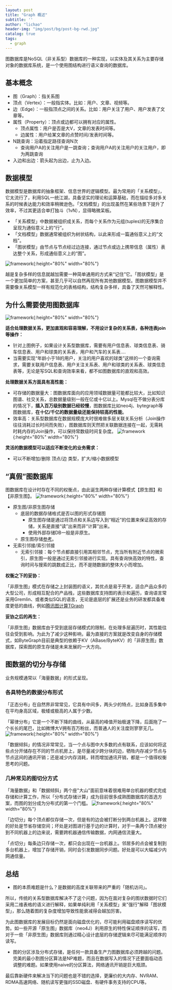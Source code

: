 ```yaml
---
layout: post
title: "Graph 概述"
subtitle: ''
author: "lichao"
header-img: "img/post/bg/post-bg-rwd.jpg"
catalog: true
tags:
  - graph 
---
```



图数据库是NoSQL（非关系型）数据库的一种实现，以实体及其关系为主要存储对象的数据库系统，是一个使用图结构进行语义查询的数据库。

## 基本概念

- 图（Graph）：指关系图
- 顶点（Vertex）：一般指实体。比如：用户、文章、视频等。
- 边（Edge）：一般指顶点之间的关系。比如：用户关注了用户、用户发表了文章等。
- 属性（Property）：顶点或边都可以拥有对应的属性。
  - 顶点属性：用户是否是大V，文章的发表时间等。
  - 边属性：用户给某文章的点赞时间/发表时间等。
- N跳查询：沿着指定路径查询N次
  - 查询用户A的关注用户是一跳查询；查询用户A的关注用户的关注用户，即为两跳查询
- 入边和出边：箭头起为出边，止为入边。

## 数据模型

数据模型是数据库的抽象框架、信息世界的逻辑模型。最为常用的「关系模型」，它太流行了，利用SQL一统江湖，具备坚实的理论和运算基础，而在描绘多对多关系的时候表达能力和效率稍微逊色。「文档模型」的出现虽然在某些场景下提升了效率，不过其更适合单打独斗（1vN），显得略微呆板。

- 「关系模型」中数据被组织成关系，而每个关系作为元组(tuples)的无序集合呈现为通俗意义上的“行”。
- 「文档模型」数据通常被组织为树状结构，以此来形成一篇通俗意义上的“文档”。
- 「图状模型」由节点与节点经过边连接，通过节点或边上携带信息（属性）表达整个关系，形成通俗意义上的“图”。

![framework](/img/post/store/graph/data_model.png){:height="80%" width="80%"}

越是复杂多样的信息就越加需要一种简单通用的方式来“记住”它。「图状模型」是一个更加简单的方案，甚至几乎可以自然再现所有其他数据模型。图数据模型并不需要像关系模型一样有规范化的表格结构，结构复杂多样，具备了天然可解释性。

## 为什么需要使用图数据库

![framework](/img/post/store/graph/graph_intro.png){:height="80%" width="80%"}

**适合处理数据关系，更加直观和容易理解，不用设计复杂的关系表，各种连表join等操作：**

- 针对上图例子，如果设计关系型数据库，需要有用户信息表、球类信息表、骑车信息表、用户和球类的关系表，用户和汽车的关系表....
- 当需要实现“年龄小于18的用户，关注的用户喜欢的球类”这样的一个查询需求，需要关联用户信息表、用户关注关系表、用户和球类的关系表、球类信息表等，无论是写SQL和查询效率来看，都不如图数据库的直观和高效。

**处理数据关系方面具有高性能：**

- 可存储的数据量大：图数据库面向的应用领域数据量可能都比较大，比如知识图谱、社交关系，总数据量级别一般在亿或十亿以上。Mysql在不做分表分库的情况下，**插入百万级别数据已经较慢**，图数据库比如neo4j、bytegraph等图数据库，**在十亿/千亿的数据量级还能保持较高的性能**。
- 效率高：关系型数据库在数据规模庞大时很难做多层关联关系分析（Join操作往往消耗过长时间而失败），图数据库则天然把关联数据连接在一起，无需耗时耗内存的Join操作，可以保持常数级时间复杂度。
![framework](/img/post/store/graph/多跳查询.png){:height="80%" width="80%"}

**灵活的数据模型可以适应不断变化的业务需求：**

- 可以不断增加/删除 顶点/边 类型，扩大/缩小数据模型

## “真假”图数据库

图数据库在设计时存在不同的权衡点，由此诞生两种存储计算模式【原生图】和【非原生图】。
![framework](/img/post/store/graph/graph_type.png){:height="80%" width="80%"}

- 原生图/非原生图存储
  - 底层的数据存储格式是否以图的形式存储图
    - 原生图存储是通过将顶点和关系边写入到“相近”的位置来保证高效的存储，关系是直接“读”出来而非“计算”出来。
    - 使用外部存储DB一般是非原生。
  - 原生图存储[参考](https://www.tony-bro.com/posts/2624331944/)。
- 无索引邻接/索引邻接
  - 无索引邻接：每个节点都直接引用其相邻节点，充当所有附近节点的微索引，原生图一般是通过无索引邻接进行实现。具有查询快高效的特性，查询时间与搜索的跳数成正比，而不是随数据的整体大小而增加。

**权衡之下的妥协：**

「非原生图」模式在存储之上封装图的语义，其优点是易于开发，适合产品众多的大型公司，形成相互配合的产品栈，这些数据库支持图的表示和遍历，查询语言常采用Gremlin、或者类似SQL的语言，无论是底层的扩展还是业务的研发都具备难度更低的曲线，例如[腾讯图计算TGraph](https://github.com/Tencent/plato/blob/master/doc/introduction.md)

**妥协之后的再生：**

「非原生图」数据库由于受到底层存储模式的限制，在处理多层遍历时，其性能往往会受到影响。为此为了减少这种影响，最为直接的方案就是改变自身的存储模式，如ByteGraph目前是典型的依赖于KV（ABase/ByteKV）的「非原生图」数据库，探索图的原生存储是未来发展的一大方向。

## 图数据的切分与存储

业务规模通常以「海量数据」的形式呈现。

### 各具特色的数据分布形式

「正态分布」在自然界非常常见，它具有中间多，两头少的特点，比如身高多集中在平均身高区域，极矮或极高的人属于少数。

「幂律分布」它是一个不断下降的曲线，从最高的峰值开始极速下降，后面拖了一个长长的尾巴，比如微博大V拥有百万粉丝，而普通人的关注度则寥寥无几。
![framework](/img/post/store/graph/数据分布.png){:height="80%" width="80%"}

「数据倾斜」的情况非常常见，当一个点与图中大多数的点有联系，应该如何将这些点分开储存在不同的节点机房上，是尽量减少跨分块的边，牺牲内存减少节点与节点这间的通讯开销；还是减少内存消耗，转而增加通讯开销，都是一个值得权衡思考的问题。

### 几种常见的图切分方式

「海量数据」和「数据倾斜」两个座"大山"面前意味着很难用单台机器的模式完成存储和计算工作，所以「分布式存储计算」成为目前很多成熟图数据库的首选方案，而图的划分成为分布式的第一个门槛。
![framework](/img/post/store/graph/图切分.png){:height="80%" width="80%"}

「边切分」每个顶点都仅存储一次，但是有的边会被打断分到两台机器上。这样做的好处是节省存储空间；坏处是对图进行基于边的计算时，对于一条两个顶点被分到不同机器上的边来说，需要跨机器通信传输数据，内网通信流量大。

「点切分」每条边只存储一次，都只会出现在一台机器上。邻居多的点会被复制到多台机器上，增加了存储开销，同时会引发数据同步问题。好处是可以大幅减少内网通信量。

## 总结

- 图的本质难题是什么？是数据的高度关联带来的严重的「随机访问」。

所以，传统的关系型数据库解决不了这个问题，因为在面对复杂的图状数据时它们采用二维表格的语义进行解释，如果单纯利用「关系模型」来"强行"解释「图状模型」，那么随着图的复杂度增加导致性能衰减得会越加厉害。

为此图数据库的发展目标仍然是面向磁盘优化的，尽可能利用磁盘顺序读写的优势。如一些开源「原生图」数据库（neo4J）利用原生的特性保证顺序的读写，而对于一些「非原生图」数据库则通过精心设计底层的存储逻辑来尽可能满足顺序的读写。

- 图的分区涉及分布式存储，是任何一款具备生产力图数据库必须跨越的问题。完美的最小割图分区算法是NP难题，而且在数据写入的情况下还要面临动态调整的难题。如果使用naive的分区算法，网络通讯开销是巨大瓶颈。

最后靠新硬件来解决当下的问题也是不错的选择，更廉价的大内存、NVRAM、RDMA高速网络、随机读写更强的SSD磁盘、有硬件事务支持的CPU等。

